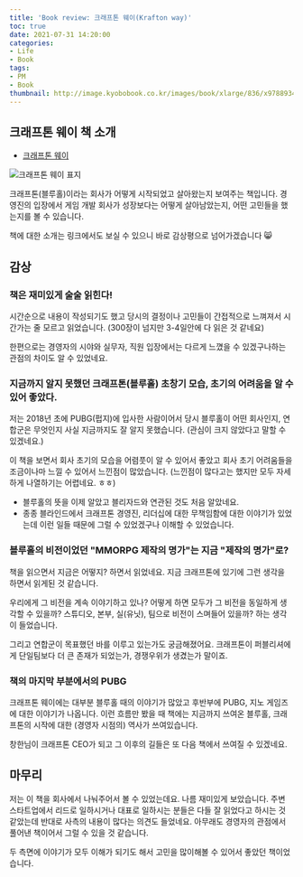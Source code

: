 ```yaml
---
title: 'Book review: 크래프톤 웨이(Krafton way)'
toc: true
date: 2021-07-31 14:20:00
categories:
- Life
- Book
tags:
- PM
- Book
thumbnail: http://image.kyobobook.co.kr/images/book/xlarge/836/x9788934986836.jpg
---
```


## 크래프톤 웨이 책 소개

- [크래프톤 웨이](http://www.kyobobook.co.kr/product/detailViewKor.laf?mallGb=KOR&ejkGb=KOR&barcode=9788934986836#N)

![크래프톤 웨이 표지](http://image.kyobobook.co.kr/images/book/large/836/l9788934986836.jpg)

크래프톤(블루홀)이라는 회사가 어떻게 시작되었고 살아왔는지 보여주는 책입니다.
경영진의 입장에서 게임 개발 회사가 성장보다는 어떻게 살아남았는지, 어떤 고민들을 했는지를 볼 수 있습니다.

책에 대한 소개는 링크에서도 보실 수 있으니 바로 감상평으로 넘어가겠습니다 😸

## 감상

### 책은 재미있게 술술 읽힌다!

시간순으로 내용이 작성되기도 했고 당시의 결정이나 고민들이 간접적으로 느껴져서 시간가는 줄 모르고 읽었습니다. (300장이 넘지만 3-4일안에 다 읽은 것 같네요)

한편으로는 경영자의 시야와 실무자, 직원 입장에서는 다르게 느꼈을 수 있겠구나하는 관점의 차이도 알 수 있었네요.

### 지금까지 알지 못했던 크래프톤(블루홀) 초창기 모습, 초기의 어려움을 알 수 있어 좋았다.

저는 2018년 초에 PUBG(펍지)에 입사한 사람이어서 당시 블루홀이 어떤 회사인지, 연합군은 무엇인지 사실 지금까지도 잘 알지 못했습니다. (관심이 크지 않았다고 말할 수 있겠네요.)

이 책을 보면서 회사 초기의 모습을 어렴풋이 알 수 있어서 좋았고 회사 초기 어려움들을 조금이나마 느낄 수 있어서 느낀점이 많았습니다.
(느낀점이 많다고는 했지만 모두 자세하게 나열하기는 어렵네요. ㅎㅎ)

- 블루홀의 뜻을 이제 알았고 블리자드와 연관된 것도 처음 알았네요.
- 종종 블라인드에서 크래프톤 경영진, 리더십에 대한 무책임함에 대한 이야기가 있었는데 이런 일들 때문에 그럴 수 있었겠구나 이해할 수 있었습니다.

### 블루홀의 비전이었던 "MMORPG 제작의 명가"는 지금 "제작의 명가"로?

책을 읽으면서 지금은 어떻지? 하면서 읽었네요. 지금 크래프톤에 있기에 그런 생각을 하면서 읽게된 것 같습니다.

우리에게 그 비전을 계속 이야기하고 있나? 어떻게 하면 모두가 그 비전을 동일하게 생각할 수 있을까?
스튜디오, 본부, 실(유닛), 팀으로 비전이 스며들어 있을까? 하는 생각이 들었습니다.

그리고 연합군이 목표했던 바를 이루고 있는가도 궁금해졌어요. 
크래프톤이 퍼블리셔에게 단일팀보다 더 큰 존재가 되었는가, 경쟁우위가 생겼는가 말이죠.

### 책의 마지막 부분에서의 PUBG

크래프톤 웨이에는 대부분 블루홀 때의 이야기가 많았고 후반부에 PUBG, 지노 게임즈에 대한 이야기가 나옵니다.
이런 흐름만 봤을 때 책에는 지금까지 쓰여온 블루홀, 크래프톤의 시작에 대한 (경영자 시점의) 역사가 쓰여있습니다.

창한님이 크래프톤 CEO가 되고 그 이후의 길들은 또 다음 책에서 쓰여질 수 있겠네요.

## 마무리

저는 이 책을 회사에서 나눠주어서 볼 수 있었는데요. 나름 재미있게 보았습니다.
주변 스타트업에서 리드로 일하시거나 대표로 일하시는 분들은 다들 잘 읽었다고 하시는 것 같았는데
반대로 사측의 내용이 많다는 의견도 들었네요. 아무래도 경영자의 관점에서 풀어낸 책이어서 그럴 수 있을 것 같습니다.

두 측면에 이야기가 모두 이해가 되기도 해서 고민을 많이해볼 수 있어서 좋았던 책이었습니다.
